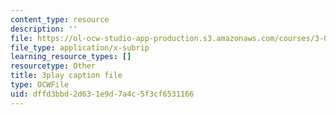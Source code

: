 ```yaml
---
content_type: resource
description: ''
file: https://ol-ocw-studio-app-production.s3.amazonaws.com/courses/3-021j-introduction-to-modeling-and-simulation-spring-2012/dffd3bbd2d631e9d7a4c5f3cf6531166_xIOQ0O90DjI.srt
file_type: application/x-subrip
learning_resource_types: []
resourcetype: Other
title: 3play caption file
type: OCWFile
uid: dffd3bbd-2d63-1e9d-7a4c-5f3cf6531166
---
```

